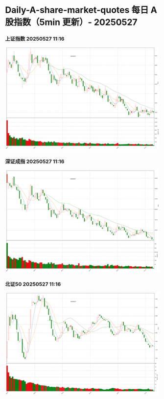 
# Daily-A-share-market-quotes 每日 A 股指数（5min 更新）- 20250527

### 上证指数 20250527 11:16
![](./fig/2025/5/20250527-sh000001.png)

### 深证成指 20250527 11:16
![](./fig/2025/5/20250527-sz399001.png)

### 北证50 20250527 11:16
![](./fig/2025/5/20250527-bj899050.png)
